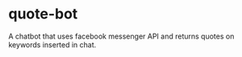 # quote-bot
A chatbot that uses facebook messenger API and returns quotes on keywords inserted in chat.
